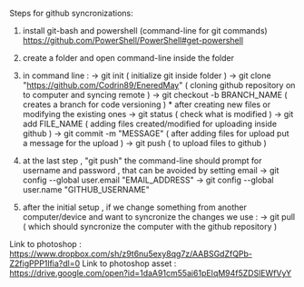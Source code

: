 Steps for github syncronizations:

1) install git-bash and powershell (command-line for git commands) https://github.com/PowerShell/PowerShell#get-powershell
 
2) create a folder and open command-line inside the folder

3) in command line :
                   -> git init ( initialize git inside folder )
                   -> git clone "https://github.com/Codrin89/EneredMay" ( cloning github repository on to computer and syncing remote )
                   -> git checkout -b BRANCH_NAME ( creates a branch for code versioning )
                   * after creating new files or modifying the existing ones 
                   -> git status ( check what is modified )
                   -> git add FILE_NAME ( adding files created/modified for uploading inside github )
                   -> git commit -m "MESSAGE" ( after adding files for upload put a message for the upload )
                   -> git push ( to upload files to github )

4) at the last step , "git push" the command-line should prompt for username and password , that can be avoided by setting email
                   -> git config --global user.email "EMAIL_ADDRESS"
                   -> git config --global user.name "GITHUB_USERNAME"

5) after the initial setup , if we change something from another computer/device and want to syncronize the changes we use :
                   -> git pull ( which should syncronize the computer with the github repository )


 Link to photoshop : https://www.dropbox.com/sh/z9t6nu5exy8qg7z/AABSGdZfQPb-Z2figPPP1lfia?dl=0
 Link to photoshop asset : https://drive.google.com/open?id=1daA91cm55ai61pEIqM94f5ZDSlEWfVyY